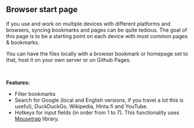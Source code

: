 ## Browser start page

If you use and work on multiple devices with different platforms and browsers, syncing bookmarks and pages can be quite tedious. The goal of this page is to be a starting point on each device with most common pages & bookmarks.

You can have the files locally with a browser bookmark or homepage set to that, host it on your own server or on Github Pages.

<br/>

**Features:**

- Filter bookmarks
- Search for Google (local and English versions, if you travel a lot this is useful), DuckDuckGo, Wikipedia, Hinta.fi and YouTube.
- Hotkeys for input fields (in order from 1 to 7). This functionality uses [Mousetrap](https://github.com/ccampbell/mousetrap) library.
